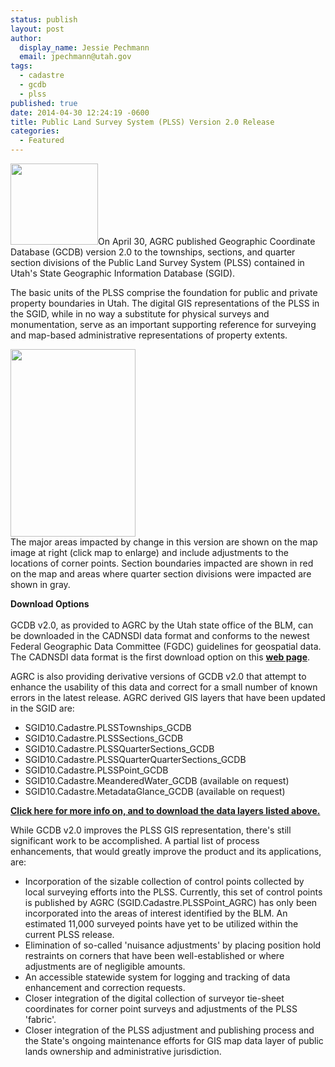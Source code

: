 ```yaml
---
status: publish
layout: post
author:
  display_name: Jessie Pechmann
  email: jpechmann@utah.gov
tags:
  - cadastre
  - gcdb
  - plss
published: true
date: 2014-04-30 12:24:19 -0600
title: Public Land Survey System (PLSS) Version 2.0 Release
categories:
  - Featured
---
```

<p><a href="{{ "/downloads/NewPLSS_LrgSample1.png" | prepend: site.baseurl }}"><img src="{{ "/images/NewPLSS_LrgSample1.png" | prepend: site.baseurl }}" alt="" title="NewPLSS_LrgSample" width="140" height="130" class="inline-text-right" /></a>On April 30, AGRC published Geographic Coordinate Database (GCDB) version 2.0 to the townships, sections, and quarter section divisions of the Public Land Survey System (PLSS) contained in Utah's State Geographic Information Database (SGID).</p>
<p>The basic units of the PLSS comprise the foundation for public and private property boundaries in Utah. The digital GIS representations of the PLSS in the SGID, while in no way a substitute for physical surveys and monumentation, serve as an important supporting reference for surveying and map-based administrative representations of property extents.</p>
<p><a href="{{ "/downloads/NewPLSS_Changes.png" | prepend: site.baseurl }}"><img src="{{ "/images/NewPLSS_Changes-200x300.png" | prepend: site.baseurl }}" alt="" title="NewPLSS_Changes" width="200" height="300" class="inline-text-left" /></a><br />
The major areas impacted by change in this version are shown on the map image at right (click map to enlarge) and include adjustments to the locations of corner points. Section boundaries impacted are shown in red on the map and areas where quarter section divisions were impacted are shown in gray.</p>
<p><strong>Download Options<br />
</strong><br />
GCDB v2.0, as provided to AGRC by the Utah state office of the BLM, can be downloaded in the CADNSDI data format and conforms to the newest Federal Geographic Data Committee (FGDC) guidelines for geospatial data. The CADNSDI data format is the first download option on this <a href="{{ "/data/cadastre/plss/" | prepend: site.baseurl }}"><strong>web page</strong></a>. </p>
<p>AGRC is also providing derivative versions of GCDB v2.0 that attempt to enhance the usability of this data and correct for a small number of known errors in the latest release. AGRC derived GIS layers that have been updated in the SGID are:</p>
<ul>
<li>SGID10.Cadastre.PLSSTownships_GCDB</li>
<li>SGID10.Cadastre.PLSSSections_GCDB</li>
<li>SGID10.Cadastre.PLSSQuarterSections_GCDB</li>
<li>SGID10.Cadastre.PLSSQuarterQuarterSections_GCDB</li>
<li>SGID10.Cadastre.PLSSPoint_GCDB</li>
<li>SGID10.Cadastre.MeanderedWater_GCDB (available on request)</li>
<li>SGID10.Cadastre.MetadataGlance_GCDB (available on request)</li>
</ul>
<p> <a href="{{ "/data/cadastre/plss/" | prepend: site.baseurl }}"><strong>Click here for more info on, and to download the data layers listed above.</strong></a> </p>
<p>While GCDB v2.0 improves the PLSS GIS representation, there's still significant work to be accomplished. A partial list of process enhancements, that would greatly improve the product and its applications, are:</p>
<ul>
<li>Incorporation of the sizable collection of control points collected by local surveying efforts into the PLSS. Currently, this set of control points is published by AGRC (SGID.Cadastre.PLSSPoint_AGRC) has only been incorporated into the areas of interest identified by the BLM. An estimated 11,000 surveyed points have yet to be utilized within the current PLSS release.</li>
<li>Elimination of so-called 'nuisance adjustments' by placing position hold restraints on corners that have been well-established or where adjustments are of negligible amounts.</li>
<li>An accessible statewide system for logging and tracking of data enhancement and correction requests.</li>
<li>Closer integration of the digital collection of surveyor tie-sheet coordinates for corner point surveys and adjustments of the PLSS 'fabric'.</li>
<li>Closer integration of the PLSS adjustment and publishing process and the State's ongoing maintenance efforts for GIS map data layer of public lands ownership and administrative jurisdiction.</li>
</ul>
